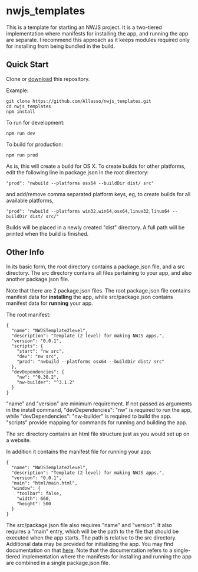 # nwjs_templates

This is a template for starting an NWJS project.  It is a two-tiered implementation where manifests for installing the app, and running the app are separate.  I recommend this approach as it keeps modules required only for installing from being bundled in the build.

## Quick Start

Clone or [download](https://github.com/Allasso/nwjs_templates/archive/master.zip) this repository.

Example:

```
git clone https://github.com/Allasso/nwjs_templates.git
cd nwjs_templates
npm install
```

To run for development:

```
npm run dev
```

To build for production:

```
npm run prod
```

As is, this will create a build for OS X.  To create builds for other platforms, edit the following line in package.json in the root directory:

```
"prod": "nwbuild --platforms osx64 --buildDir dist/ src"
```

and add/remove comma separated platform keys, eg, to create builds for all available platforms,

```
"prod": "nwbuild --platforms win32,win64,osx64,linux32,linux64 --buildDir dist/ src/"
```

Builds will be placed in a newly created "dist" directory.  A full path will be printed when the build is finished.

## Other Info

In its basic form, the root directory contains a package.json file, and a src directory.  The src directory contains all files pertaining to your app, and also another package.json file.

Note that there are 2 package.json files.  The root package.json file contains manifest data for __installing__ the app, while src/package.json contains manifest data for __running__ your app.

The root manifest:

```
{
  "name": "NWJSTemplate2level",
  "description": "Template (2 level) for making NWJS apps.",
  "version": "0.0.1",
  "scripts": {
    "start": "nw src",
    "dev": "nw src",
    "prod": "nwbuild --platforms osx64 --buildDir dist/ src"
  },
  "devDependencies": {
    "nw": "^0.30.2",
    "nw-builder": "^3.1.2"
  }
}
```

"name" and "version" are minimum requirement.  If not passed as arguments in the install command, "devDependencies": "nw" is required to run the app, while "devDependencies": "nw-builder" is required to build the app.  "scripts" provide mapping for commands for running and building the app.

The src directory contains an html file structure just as you would set up on a website.

In addition it contains the manifest file for running your app:

```
{
  "name": "NWJSTemplate2level",
  "description": "Template (2 level) for making NWJS apps.",
  "version": "0.0.1",
  "main": "html/main.html",
  "window": {
    "toolbar": false,
    "width": 660,
    "height": 500
  }
}
```

The src/package.json file also requires "name" and "version".  It also requires a "main" entry, which will be the path to the file that should be executed when the app starts.  The path is relative to the src directory.  Additional data may be provided for initializing the app.  You may find documentation on that [here](http://docs.nwjs.io/en/latest/References/Manifest%20Format/).  Note that the documentation refers to a single-tiered implementation where the manifests for installing and running the app are combined in a single package.json file.
